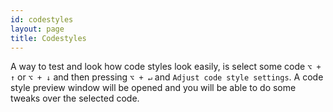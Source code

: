 ```yaml
---
id: codestyles
layout: page
title: Codestyles
---
```


A way to test and look how code styles look easily, is select some code `⌥ + ↑` or `⌥ + ↓` and then pressing `⌥ + ↵` and `Adjust code style settings`. A code style preview window will be
opened and you will be able to do some tweaks over the selected code.
